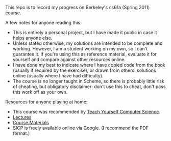 This repo is to record my progress on Berkeley's cs61a (Spring 2011) course.

A few notes for anyone reading this:

+ This is entirely a personal project, but I have made it public in case it helps anyone else.
+ Unless stated otherwise, my solutions are intended to be complete and working. However, I am a student working on my own, so I can't guarantee it. If you're using this as reference material, evaluate it for yourself and compare against other resources online.
+ I have done my best to indicate where I have copied code from the book (usually if required by the exercise), or drawn from others' solutions online (usually where I have had difficulty).
+ The course is no longer taught in Scheme, so there is probably little risk of cheating, but obligatory disclaimer: don't use this to cheat, don't pass this work off as your own.

Resources for anyone playing at home:

+ This course was recommended by [Teach Yourself Computer Science](https://teachyourselfcs.com).
+ [Lectures](https://archive.org/details/ucberkeley-webcast-PL3E89002AA9B9879E?sort=titleSorter)
+ [Course Materials](https://inst.eecs.berkeley.edu/~cs61a/sp11/)
+ SICP is freely available online via Google. (I recommend the PDF format.)

